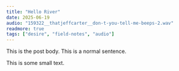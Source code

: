 ```yaml
---
title: "Hello River"
date: 2025-06-19
audio: "159322__thatjeffcarter__don-t-you-tell-me-beeps-2.wav"
readmore: true
tags: ["desire", "field-notes", "audio"]
---
```


This is the post body. This is a normal sentence. 


<p class="meta">This is some small text.</p>